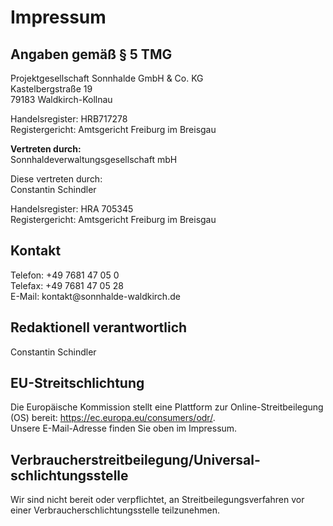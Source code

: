 <h1>Impressum</h1>

<h2>Angaben gem&auml;&szlig; &sect; 5 TMG</h2>
<p>Projektgesellschaft Sonnhalde GmbH &amp; Co. KG<br />
Kastelbergstra&szlig;e 19<br />
79183 Waldkirch-Kollnau</p>

<p>Handelsregister: HRB717278<br />
Registergericht: Amtsgericht Freiburg im Breisgau</p>

<p><strong>Vertreten durch:</strong><br />
Sonnhaldeverwaltungsgesellschaft mbH</p>

<p>Diese vertreten durch:<br />
Constantin Schindler</p>

<p>Handelsregister: HRA 705345<br />
Registergericht: Amtsgericht Freiburg im Breisgau</p>

<h2>Kontakt</h2>
<p>Telefon: +49 7681 47 05 0<br />
Telefax: +49 7681 47 05 28<br />
E-Mail: kontakt@sonnhalde-waldkirch.de</p>

<h2>Redaktionell verantwortlich</h2>
<p>Constantin Schindler</p>

<h2>EU-Streitschlichtung</h2>
<p>Die Europ&auml;ische Kommission stellt eine Plattform zur Online-Streitbeilegung (OS) bereit: <a href="https://ec.europa.eu/consumers/odr/" target="_blank" rel="noopener noreferrer">https://ec.europa.eu/consumers/odr/</a>.<br /> Unsere E-Mail-Adresse finden Sie oben im Impressum.</p>

<h2>Verbraucher&shy;streit&shy;beilegung/Universal&shy;schlichtungs&shy;stelle</h2>
<p>Wir sind nicht bereit oder verpflichtet, an Streitbeilegungsverfahren vor einer Verbraucherschlichtungsstelle teilzunehmen.</p>